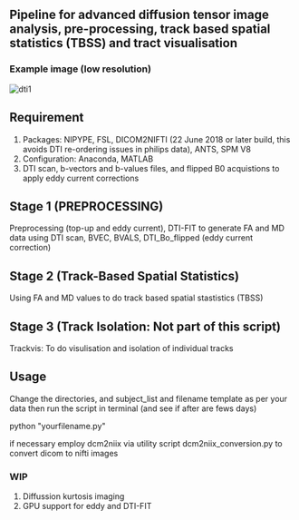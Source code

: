## Pipeline for advanced diffusion tensor image analysis, pre-processing, track based spatial statistics (TBSS) and tract visualisation  


### Example image (low resolution)
![dti1](https://user-images.githubusercontent.com/10104388/43639024-bd1bcfc8-9712-11e8-8181-1cfca7205d4d.png)

## Requirement 
  1. Packages: NIPYPE, FSL, DICOM2NIFTI (22 June 2018 or later build, this avoids DTI re-ordering issues in philips data), ANTS, SPM V8 
  2. Configuration: Anaconda, MATLAB
  3. DTI scan, b-vectors and b-values files, and flipped B0 acquistions to apply eddy current corrections
  
  
  ## Stage 1 (PREPROCESSING)
  
  Preprocessing (top-up and eddy current), DTI-FIT to generate FA and MD data using DTI scan, BVEC, BVALS, DTI_Bo_flipped (eddy     current correction) 
  
  ## Stage 2 (Track-Based Spatial Statistics)
  
  Using FA and MD values to do track based spatial stastistics (TBSS)
  
  ## Stage 3 (Track Isolation: Not part of this script)
  
  Trackvis: To do visulisation and isolation of individual tracks
 
  ## Usage
  
  Change the directories, and subject_list and filename template as per your data 
  then run the script in terminal (and see if after are fews days) 
  
  python "yourfilename.py"
  
  if necessary employ  dcm2niix via utility script dcm2niix_conversion.py to convert dicom to nifti images
  
  ### WIP 
  
  1. Diffussion kurtosis imaging 
  2. GPU support for eddy and DTI-FIT


